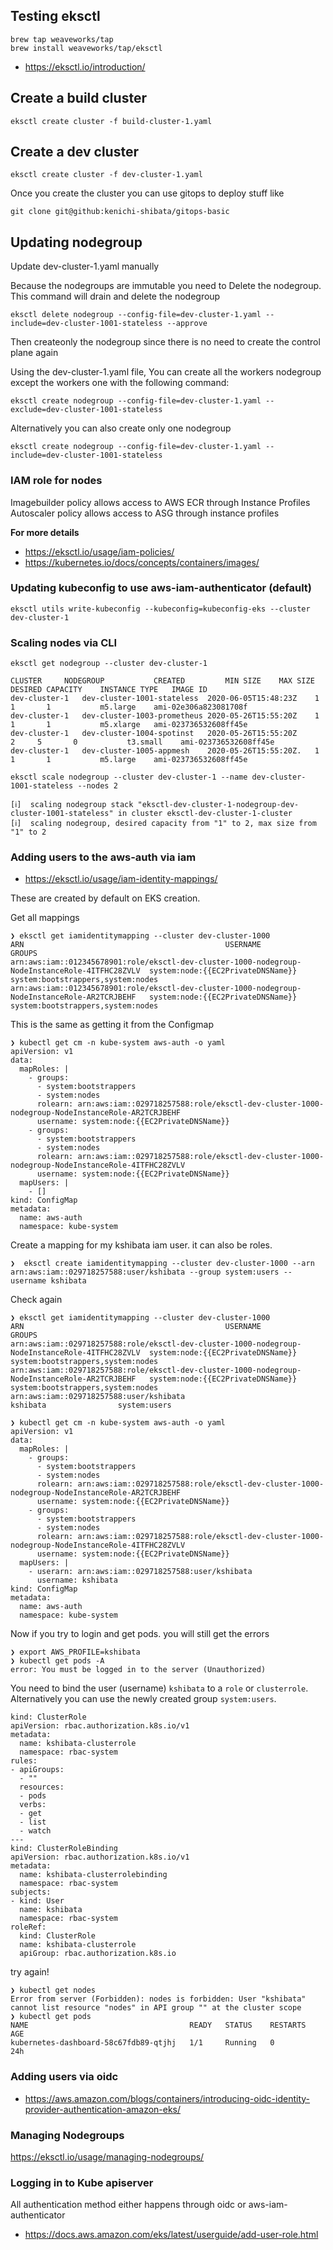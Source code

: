 Testing eksctl
------

```
brew tap weaveworks/tap
brew install weaveworks/tap/eksctl
```

* https://eksctl.io/introduction/


Create a build cluster
---
```
eksctl create cluster -f build-cluster-1.yaml
```


Create a dev cluster
------
```
eksctl create cluster -f dev-cluster-1.yaml
```

Once you create the cluster you can use gitops to deploy stuff like

```
git clone git@github:kenichi-shibata/gitops-basic
```

Updating nodegroup
----

Update dev-cluster-1.yaml manually

Because the nodegroups are immutable you need to Delete the nodegroup. This
command will drain and delete the nodegroup

```
eksctl delete nodegroup --config-file=dev-cluster-1.yaml --include=dev-cluster-1001-stateless --approve
```

Then createonly the nodegroup since there is no need to create the control
plane again

Using the dev-cluster-1.yaml file, You can create all the workers nodegroup except the workers one with the following command:

```
eksctl create nodegroup --config-file=dev-cluster-1.yaml --exclude=dev-cluster-1001-stateless

```

Alternatively you can also create only one nodegroup

```
eksctl create nodegroup --config-file=dev-cluster-1.yaml --include=dev-cluster-1001-stateless
```

### IAM role for nodes

Imagebuilder policy allows access to AWS ECR through Instance Profiles
Autoscaler policy allows access to ASG through instance profiles

**For more details**
- https://eksctl.io/usage/iam-policies/
- https://kubernetes.io/docs/concepts/containers/images/

### Updating kubeconfig to use aws-iam-authenticator (default)

```
eksctl utils write-kubeconfig --kubeconfig=kubeconfig-eks --cluster dev-cluster-1
```

### Scaling nodes via CLI

```
eksctl get nodegroup --cluster dev-cluster-1

CLUSTER		NODEGROUP			CREATED			MIN SIZE	MAX SIZE	DESIRED CAPACITY	INSTANCE TYPE	IMAGE ID
dev-cluster-1	dev-cluster-1001-stateless	2020-06-05T15:48:23Z	1		1		1			m5.large	ami-02e306a823081708f
dev-cluster-1	dev-cluster-1003-prometheus	2020-05-26T15:55:20Z	1		1		1			m5.xlarge	ami-023736532608ff45e
dev-cluster-1	dev-cluster-1004-spotinst	2020-05-26T15:55:20Z	  2		5		0			t3.small	ami-023736532608ff45e
dev-cluster-1	dev-cluster-1005-appmesh	2020-05-26T15:55:20Z.   1		1		1			m5.large	ami-023736532608ff45e

eksctl scale nodegroup --cluster dev-cluster-1 --name dev-cluster-1001-stateless --nodes 2

[ℹ]  scaling nodegroup stack "eksctl-dev-cluster-1-nodegroup-dev-cluster-1001-stateless" in cluster eksctl-dev-cluster-1-cluster
[ℹ]  scaling nodegroup, desired capacity from "1" to 2, max size from "1" to 2
```

### Adding users to the aws-auth via iam

* https://eksctl.io/usage/iam-identity-mappings/

These are created by default on EKS creation.

Get all mappings
```
❯ eksctl get iamidentitymapping --cluster dev-cluster-1000
ARN												USERNAME				GROUPS
arn:aws:iam::012345678901:role/eksctl-dev-cluster-1000-nodegroup-NodeInstanceRole-4ITFHC28ZVLV	system:node:{{EC2PrivateDNSName}}	system:bootstrappers,system:nodes
arn:aws:iam::012345678901:role/eksctl-dev-cluster-1000-nodegroup-NodeInstanceRole-AR2TCRJBEHF	system:node:{{EC2PrivateDNSName}}	system:bootstrappers,system:nodes

```

This is the same as getting it from the Configmap 
```
❯ kubectl get cm -n kube-system aws-auth -o yaml
apiVersion: v1
data:
  mapRoles: |
    - groups:
      - system:bootstrappers
      - system:nodes
      rolearn: arn:aws:iam::029718257588:role/eksctl-dev-cluster-1000-nodegroup-NodeInstanceRole-AR2TCRJBEHF
      username: system:node:{{EC2PrivateDNSName}}
    - groups:
      - system:bootstrappers
      - system:nodes
      rolearn: arn:aws:iam::029718257588:role/eksctl-dev-cluster-1000-nodegroup-NodeInstanceRole-4ITFHC28ZVLV
      username: system:node:{{EC2PrivateDNSName}}
  mapUsers: |
    - []
kind: ConfigMap
metadata:
  name: aws-auth
  namespace: kube-system
```

Create a mapping for my kshibata iam user. it can also be roles.
```
❯  eksctl create iamidentitymapping --cluster dev-cluster-1000 --arn arn:aws:iam::029718257588:user/kshibata --group system:users --username kshibata
```

Check again
```
❯ eksctl get iamidentitymapping --cluster dev-cluster-1000
ARN												USERNAME				GROUPS
arn:aws:iam::029718257588:role/eksctl-dev-cluster-1000-nodegroup-NodeInstanceRole-4ITFHC28ZVLV	system:node:{{EC2PrivateDNSName}}	system:bootstrappers,system:nodes
arn:aws:iam::029718257588:role/eksctl-dev-cluster-1000-nodegroup-NodeInstanceRole-AR2TCRJBEHF	system:node:{{EC2PrivateDNSName}}	system:bootstrappers,system:nodes
arn:aws:iam::029718257588:user/kshibata								kshibata				system:users
```

```
❯ kubectl get cm -n kube-system aws-auth -o yaml
apiVersion: v1
data:
  mapRoles: |
    - groups:
      - system:bootstrappers
      - system:nodes
      rolearn: arn:aws:iam::029718257588:role/eksctl-dev-cluster-1000-nodegroup-NodeInstanceRole-AR2TCRJBEHF
      username: system:node:{{EC2PrivateDNSName}}
    - groups:
      - system:bootstrappers
      - system:nodes
      rolearn: arn:aws:iam::029718257588:role/eksctl-dev-cluster-1000-nodegroup-NodeInstanceRole-4ITFHC28ZVLV
      username: system:node:{{EC2PrivateDNSName}}
  mapUsers: |
    - userarn: arn:aws:iam::029718257588:user/kshibata
      username: kshibata
kind: ConfigMap
metadata:
  name: aws-auth
  namespace: kube-system
```

Now if you try to login and get pods. you will still get the errors

```
❯ export AWS_PROFILE=kshibata
❯ kubectl get pods -A
error: You must be logged in to the server (Unauthorized)
```

You need to bind the user (username) `kshibata` to a `role` or `clusterrole`. Alternatively you can use the newly created group `system:users`.

```
kind: ClusterRole
apiVersion: rbac.authorization.k8s.io/v1
metadata:
  name: kshibata-clusterrole
  namespace: rbac-system
rules:
- apiGroups:
  - ""
  resources:
  - pods
  verbs:
  - get
  - list
  - watch
---
kind: ClusterRoleBinding
apiVersion: rbac.authorization.k8s.io/v1
metadata:
  name: kshibata-clusterrolebinding
  namespace: rbac-system
subjects:
- kind: User
  name: kshibata
  namespace: rbac-system
roleRef:
  kind: ClusterRole
  name: kshibata-clusterrole
  apiGroup: rbac.authorization.k8s.io

```
try again!
```
❯ kubectl get nodes
Error from server (Forbidden): nodes is forbidden: User "kshibata" cannot list resource "nodes" in API group "" at the cluster scope
❯ kubectl get pods
NAME                                    READY   STATUS    RESTARTS   AGE
kubernetes-dashboard-58c67fdb89-qtjhj   1/1     Running   0          24h
```

### Adding users via oidc

* https://aws.amazon.com/blogs/containers/introducing-oidc-identity-provider-authentication-amazon-eks/

### Managing Nodegroups

https://eksctl.io/usage/managing-nodegroups/

### Logging in to Kube apiserver

All authentication method either happens through oidc or aws-iam-authenticator
* https://docs.aws.amazon.com/eks/latest/userguide/add-user-role.html
